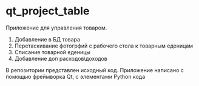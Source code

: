 # qt_project_table
Приложение для управления товаром.

  1. Добавление в БД товара
  2. Перетаскивание фотогрфий с рабочего стола к товарным еденицам
  3. Списание товарной еденицы
  4. Добавление доп расходов\доходов
  
В репозитории представлен исходный код. Приложение написано с помощью фреймворка Qt, с элементами Python кода
